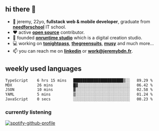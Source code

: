 ## hi there 👋

- 👦 jeremy,  22yo, **fullstack web & mobile developer**, graduate from **[needforschool](https://www.needfor-school.com/)** IT school.
- ❤️ active **[open source](https://github.com/jerembdn)** contributor.
- 🧠 founded **[onruntime studio](https://github.com/onruntime)** which is a digital creation studio.
- 💻 working on **[tonightpass](https://tonightpass.com)**, **[thegreensuits](https://thegreensuits.fr)**, **[musy](https://github.com/musyapp)** and much more...
- 📫 you can reach me on **[linkedin](https://www.linkedin.com/in/jeremybdn/)** or **[work@jeremybdn.fr](mailto:work@jeremybdn.fr)**.

## weekly used languages

<!--START_SECTION:waka-->

```txt
TypeScript    6 hrs 15 mins   ██████████████████████▒░░   89.29 %
MDX           26 mins         █▓░░░░░░░░░░░░░░░░░░░░░░░   06.42 %
JSON          10 mins         ▓░░░░░░░░░░░░░░░░░░░░░░░░   02.58 %
YAML          5 mins          ▒░░░░░░░░░░░░░░░░░░░░░░░░   01.24 %
JavaScript    0 secs          ░░░░░░░░░░░░░░░░░░░░░░░░░   00.23 %
```

<!--END_SECTION:waka-->

### currently listening
[![spotify-github-profile](https://spotify-github-profile.vercel.app/api/view?uid=31ugdvkonmhxzbnkai2r7ue2empe&cover_image=true&theme=natemoo-re&show_offline=false&background_color=121212&bar_color=3356d7&bar_color_cover=false)](https://open.spotify.com/user/31225jnpumbhbpldcz2wjg24aymi)
